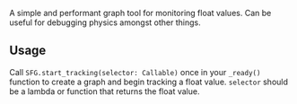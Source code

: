 A simple and performant graph tool for monitoring float values. Can be useful for debugging physics amongst other things.

## Usage
Call `SFG.start_tracking(selector: Callable)` once in your `_ready()` function to create a graph and begin tracking a float value.
`selector` should be a lambda or function that returns the float value.
